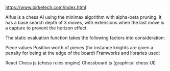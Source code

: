 https://www.birketech.com/index.html

Alfus is a chess AI using the minimax algorithm with alpha-beta pruning. It has a base search depth of 3 moves, with extensions when the last move is a capture to prevent the horizon effect.

The static evaluation function takes the following factors into consideration:

Piece values
Position worth of pieces (for instance knights are given a penalty for being at the edge of the board)
Framworks and libraries used:

React
Chess js (chess rules engine)
Chessboard js (graphical chess UI)

